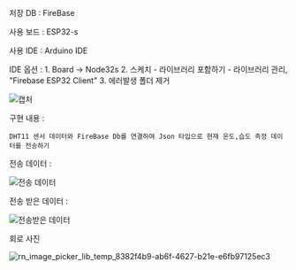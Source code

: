 저장 DB : FireBase

사용 보드 : ESP32-s

사용 IDE : Arduino IDE

IDE 옵션 : 
    1. Board -> Node32s
    2. 스케치 - 라이브러리 포함하기 - 라이브러리 관리, "Firebase ESP32 Client"
    3. 에러발생 폴더 제거
    
![캡처](https://user-images.githubusercontent.com/57944215/201855922-c05b4ca6-a57d-4222-acf7-c4f81482663f.PNG)


구현 내용 :

    DHT11 센서 데이터와 FireBase Db를 연결하여 Json 타입으로 현재 온도,습도 측정 데이터를 전송하기
    
    
    
 
 
전송 데이터 : 
    
![전송 데이터](https://user-images.githubusercontent.com/57944215/201854526-c4c43200-cc71-4977-8bb6-27b360cd6656.PNG)


전송 받은 데이터 :

![전송받은 데이터](https://user-images.githubusercontent.com/57944215/201854558-3e281390-cd40-4fa3-90bc-e9db8050fd08.PNG)

회로 사진

![rn_image_picker_lib_temp_8382f4b9-ab6f-4627-b21e-e6fb97125ec3](https://user-images.githubusercontent.com/57944215/201854688-3d6eec51-202d-4cda-b9ae-de4bc01c68dc.jpg)
